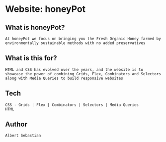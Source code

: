 # Website: honeyPot

## What is honeyPot?
```
At honeyPot we focus on bringing you the Fresh Organic Honey farmed by environmentally sustainable methods with no added preservatives
```

## What is this for?
```
HTML and CSS has evolved over the years, and the website is to showcase the power of combining Grids, Flex, Combinators and Selectors along with Media Queries to build responsive websites
```

## Tech

```
CSS - Grids | Flex | Combinators | Selectors | Media Queries
HTML
```

## Author
```
Albert Sebastian
```